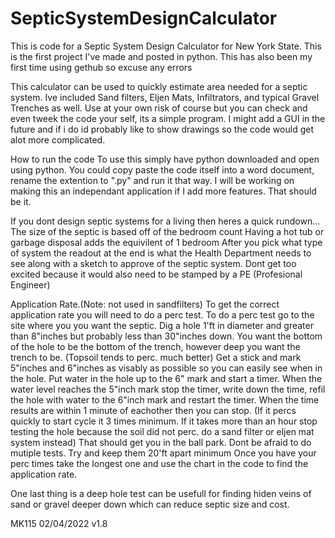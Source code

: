 # SepticSystemDesignCalculator
This is code for a Septic System Design Calculator for New York State. This is the first project I've made and posted in python.
This has also been my first time using gethub so excuse any errors

This calculator can be used to quickly estimate area needed for a septic system.
Ive included Sand filters, Eljen Mats, Infiltrators, and typical Gravel Trenches as well.
Use at your own risk of course but you can check and even tweek the code your self, its a simple program.
I might add a GUI in the future and if i do id probably like to show drawings so the code would get alot more complicated.

How to run the code
  To use this simply have python downloaded and open using python.
  You could copy paste the code itself into a word document, rename the extention to ".py" and run it that way.
  I will be working on making this an independant application if I add more features.
  That should be it.

If you dont design septic systems for a living then heres a quick rundown...
  The size of the septic is based off of the bedroom count
  Having a hot tub or garbage disposal adds the equivilent of 1 bedroom
  After you pick what type of system the readout at the end is what the Health Department needs to see along with a sketch to 
  approve of the septic system.
  Dont get too excited because it would also need to be stamped by a PE (Profesional Engineer)
  
Application Rate.(Note: not used in sandfilters)
  To get the correct application rate you will need to do a perc test.
  To do a perc test go to the site where you you want the septic.
  Dig a hole 1'ft in diameter and greater than 8"inches but probably less than 30"inches down. 
  You want the bottom of the hole to be the bottom of the trench, however deep you want the trench to be. (Topsoil tends to perc. much better)
  Get a stick and mark 5"inches and 6"inches as visably as possible so you can easily see when in the hole. 
  Put water in the hole up to the 6" mark and start a timer.
  When the water level reaches the 5"inch mark stop the timer, write down the time, refil the hole with water to the 6"inch mark and restart the timer.
  When the time results are within 1 minute of eachother then you can stop. (If it percs quickly to start cycle it 3 times minimum. 
  If it takes more than an hour stop testing the hole because the soil did not perc. do a sand filter or eljen mat system instead)
  That should get you in the ball park. Dont be afraid to do mutiple tests. Try and keep them 20'ft apart minimum 
  Once you have your perc times take the longest one and use the chart in the code to find the application rate.
  
  One last thing is a deep hole test can be usefull for finding hiden veins of sand or gravel deeper down which can reduce septic size and cost.
  
  
  
  MK115 02/04/2022 v1.8
